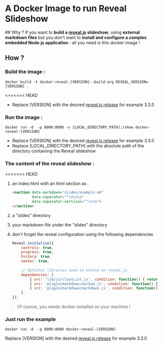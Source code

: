 A Docker Image to run Reveal Slideshow
===========================================

## Why ?
If you want to **build a [reveal.js](https://github.com/hakimel/reveal.js) slideshow**, using **external markdown files** but you don't want to **install and configure a complex embedded Node.js application** : all you need is this docker image !

## How ?

###	Build the image :
`docker build -t docker-reveal-[VERSION]--build-arg REVEAL_VERSION=[VERSION] .`

<<<<<<< HEAD
* Replace [VERSION] with the desired [reveal.js release](https://github.com/hakimel/reveal.js/releases) for example 3.3.0

###	Run the image :
`docker run -d  -p 8000:8000 -v [LOCAL_DIRECTORY_PATH]:/show docker-reveal-[VERSION]`

* Replace [VERSION] with the desired [reveal.js release](https://github.com/hakimel/reveal.js/releases) for example 3.3.0
* Replace [LOCAL_DIRECTORY_PATH] with the absolute path of the directory containing the Reveal slideshow

###	The content of the reveal slideshow :

<<<<<<< HEAD
1.	an index.html with an html section as :

    ```html 
	<section data-markdown="slides/example.md"  
             data-separator="^\n\n\n"  
             data-separator-vertical="^\n\n">
    </section>
    ```
2.	a "slides" directory
3.	your markdown file under the "slides" directory
4.  don't forget the reveal configuration using the  following dependencies

    ```javascript
	Reveal.initialize({
        controls: true,
        progress: true,
        history: true,
        center: true,
   
        // Optional libraries used to extend on reveal.js
        dependencies: [
            { src: 'lib/js/classList.js', condition: function() { return !document.body.classList; } },
            { src: 'plugin/markdown/marked.js', condition: function() { return !!document.querySelector( '[data-markdown]' ); } },
            { src: 'plugin/markdown/markdown.js', condition: function() { return !!document.querySelector( '[data-markdown]' ); } }
        ]
    });
    ```
> Of course, you needs docker installed on your machine !

### Just run the example
`docker run -d  -p 8000:8000 docker-reveal-[VERSION]`

Replace [VERSION] with the desired [reveal.js release](https://github.com/hakimel/reveal.js/releases) for example 3.3.0